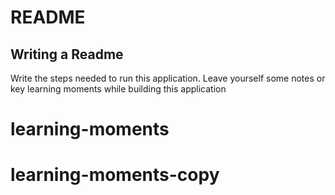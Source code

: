 # README
## Writing a Readme
Write the steps needed to run this application. Leave yourself some notes or key learning moments while building this application

# learning-moments
# learning-moments-copy
